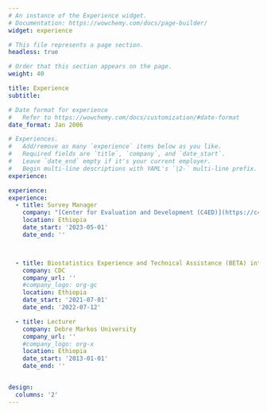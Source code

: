 ```yaml
---
# An instance of the Experience widget.
# Documentation: https://wowchemy.com/docs/page-builder/
widget: experience

# This file represents a page section.
headless: true

# Order that this section appears on the page.
weight: 40

title: Experience
subtitle:

# Date format for experience
#   Refer to https://wowchemy.com/docs/customization/#date-format
date_format: Jan 2006

# Experiences.
#   Add/remove as many `experience` items below as you like.
#   Required fields are `title`, `company`, and `date_start`.
#   Leave `date_end` empty if it's your current employer.
#   Begin multi-line descriptions with YAML's `|2-` multi-line prefix.
experience:

experience:
experience:
  - title: Survey Manager
    company: "[Center for Evaluation and Development (C4ED)](https://c4ed.org/)"
    location: Ethiopia
    date_start: '2023-05-01'
    date_end: ''



  - title: Biostatistics Experience and Technical Assistance (BETA) internship/consulting
    company: CDC
    company_url: ''
    #company_logo: org-gc
    location: Ethiopia
    date_start: '2021-07-01'
    date_end: '2022-07-12'

  - title: Lecturer
    company: Debre Markos University 
    company_url: ''
    #company_logo: org-x
    location: Ethiopia
    date_start: '2013-01-01'
    date_end: ''


design:
  columns: '2'
---
```

